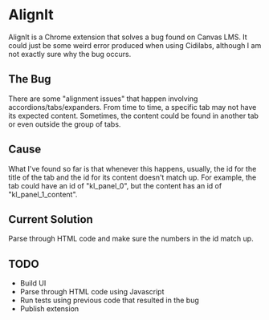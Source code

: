 # AlignIt

AlignIt is a Chrome extension that solves a bug found on Canvas LMS. It could just be some weird error produced when using Cidilabs, although I am not exactly sure why the bug occurs.

## The Bug
There are some "alignment issues" that happen involving accordions/tabs/expanders. From time to time, a specific tab may not have its expected content. Sometimes, the content could be found in another tab or even outside the group of tabs.

## Cause
What I've found so far is that whenever this happens, usually, the id for the title of the tab and the id for its content doesn't match up. For example, the tab could have an id of "kl_panel_0", but the content has an id of "kl_panel_1_content".

## Current Solution
Parse through HTML code and make sure the numbers in the id match up.

## TODO
* Build UI
* Parse through HTML code using Javascript
* Run tests using previous code that resulted in the bug
* Publish extension